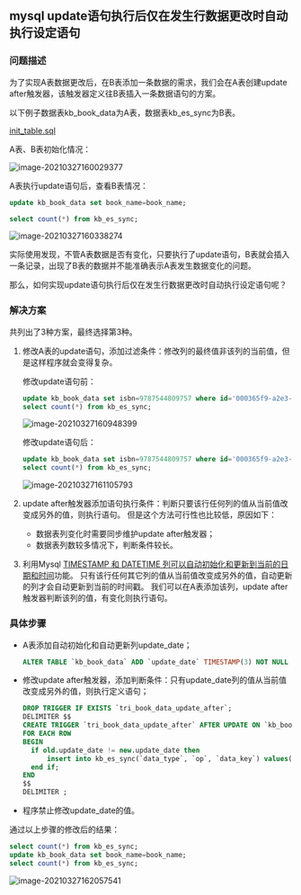 ## mysql update语句执行后仅在发生行数据更改时自动执行设定语句

### 问题描述

为了实现A表数据更改后，在B表添加一条数据的需求，我们会在A表创建update after触发器，该触发器定义往B表插入一条数据语句的方案。


以下例子数据表kb_book_data为A表，数据表kb_es_sync为B表。

[init_table.sql](https://github.com/quansitech/coding-exp/blob/main/mysql/mysql_exec_sql_on_update_after/demo.sql)


A表、B表初始化情况：

![image-20210327160029377](https://github.com/quansitech/coding-exp/blob/main/mysql/mysql_exec_sql_on_update_after/init_info.png)  


A表执行update语句后，查看B表情况：

```sql
update kb_book_data set book_name=book_name;

select count(*) from kb_es_sync;
```

![image-20210327160338274](https://github.com/quansitech/coding-exp/blob/main/mysql/mysql_exec_sql_on_update_after/show_problem.png)  



实际使用发现，不管A表数据是否有变化，只要执行了update语句，B表就会插入一条记录，出现了B表的数据并不能准确表示A表发生数据变化的问题。



那么，如何实现update语句执行后仅在发生行数据更改时自动执行设定语句呢？  



### 解决方案

共列出了3种方案，最终选择第3种。 


1. 修改A表的update语句，添加过滤条件：修改列的最终值非该列的当前值，但是这样程序就会变得复杂。 

   修改update语句前： 
       
    ```sql
   update kb_book_data set isbn=9787544809757 where id='000365f9-a2e3-b5ab-bc1e-3561e3ed52d9';
   select count(*) from kb_es_sync;
    ```

   ![image-20210327160948399](https://github.com/quansitech/coding-exp/blob/main/mysql/mysql_exec_sql_on_update_after/solution-1.png)  

   修改update语句后：
   
    ```sql
    update kb_book_data set isbn=9787544809757 where id='000365f9-a2e3-b5ab-bc1e-3561e3ed52d9' and isbn!=9787544809757; 
    select count(*) from kb_es_sync; 
    ```

   ![image-20210327161105793](https://github.com/quansitech/coding-exp/blob/main/mysql/mysql_exec_sql_on_update_after/solution-1-2.png)  


2. update after触发器添加语句执行条件：判断只要该行任何列的值从当前值改变成另外的值，则执行语句。  但是这个方法可行性也比较低，原因如下： 
   + 数据表列变化时需要同步维护update after触发器； 
   + 数据表列数较多情况下，判断条件较长。 


3. 利用Mysql [TIMESTAMP 和 DATETIME 列可以自动初始化和更新到当前的日期和时间](:https://dev.mysql.com/doc/refman/8.0/en/timestamp-initialization.html)功能。 
只有该行任何其它列的值从当前值改变成另外的值，自动更新的列才会自动更新到当前的时间戳。 
我们可以在A表添加该列，update after触发器判断该列的值，有变化则执行语句。  



### 具体步骤

+ A表添加自动初始化和自动更新列update_date； 

  ```sql
  ALTER TABLE `kb_book_data` ADD `update_date` TIMESTAMP(3) NOT NULL DEFAULT CURRENT_TIMESTAMP(3) ON UPDATE CURRENT_TIMESTAMP(3) COMMENT '禁止手动修改' AFTER `create_date`;
  ```

+ 修改update after触发器，添加判断条件：只有update_date列的值从当前值改变成另外的值，则执行定义语句；  

  ```sql
  DROP TRIGGER IF EXISTS `tri_book_data_update_after`;
  DELIMITER $$
  CREATE TRIGGER `tri_book_data_update_after` AFTER UPDATE ON `kb_book_data` 
  FOR EACH ROW 
  BEGIN 
    if old.update_date != new.update_date then 
        insert into kb_es_sync(`data_type`, `op`, `data_key`) values('book_data', 'update', new.id); 
    end if; 
  END
  $$
  DELIMITER ;
  ```

+ 程序禁止修改update_date的值。  



通过以上步骤的修改后的结果：  

```sql
select count(*) from kb_es_sync;
update kb_book_data set book_name=book_name;
select count(*) from kb_es_sync;
```


![image-20210327162057541](https://github.com/quansitech/coding-exp/blob/main/mysql/mysql_exec_sql_on_update_after/normal.png)  
